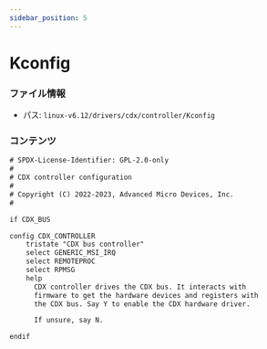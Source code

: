 ```yaml
---
sidebar_position: 5
---
```

# Kconfig

### ファイル情報

- パス: `linux-v6.12/drivers/cdx/controller/Kconfig`

### コンテンツ

```txt
# SPDX-License-Identifier: GPL-2.0-only
#
# CDX controller configuration
#
# Copyright (C) 2022-2023, Advanced Micro Devices, Inc.
#

if CDX_BUS

config CDX_CONTROLLER
	tristate "CDX bus controller"
	select GENERIC_MSI_IRQ
	select REMOTEPROC
	select RPMSG
	help
	  CDX controller drives the CDX bus. It interacts with
	  firmware to get the hardware devices and registers with
	  the CDX bus. Say Y to enable the CDX hardware driver.

	  If unsure, say N.

endif

```
